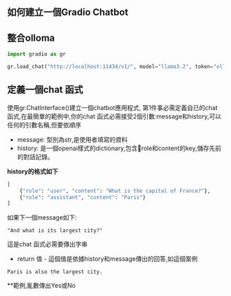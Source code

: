 ## 如何建立一個Gradio Chatbot

## 整合olloma

```python
import gradio as gr

gr.load_chat("http://localhost:11434/v1/", model="llama3.2", token="ollama").launch()
```


## 定義一個chat 函式

使用gr.ChatInterface()建立一個chatbot應用程式, 第1件事必需定義自已的chat 函式,在最簡單的範例中,你的chat 函式必需接受2個引數:message和history,可以任何的引數名稱,但要依順序

- message: 型別為str,是使用者填寫的資料
- history: 是一個openai樣式的dictionary,包含role和content的key,儲存先前的對話記錄。

**history的格式如下**

```python
[
    {"role": "user", "content": "What is the capital of France?"},
    {"role": "assistant", "content": "Paris"}
]
```

如果下一個message如下:

```
"And what is its largest city?"
```

這是chat 函式必需要傳出字串

- return 值 - 這個值是依據history和message傳出的回答,如這個案例

```
Paris is also the largest city.
```

**範例,亂數傳出Yes或No

```

```